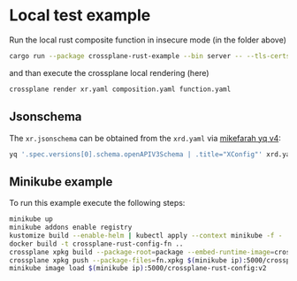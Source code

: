# Local test example

Run the local rust composite function in insecure mode (in the folder above)

```bash
cargo run --package crossplane-rust-example --bin server -- --tls-certs-dir . --insecure
```

and than execute the crossplane local rendering (here)

```bash
crossplane render xr.yaml composition.yaml function.yaml
```

## Jsonschema

The `xr.jsonschema` can be obtained from the `xrd.yaml` via [mikefarah yq v4](https://github.com/mikefarah/yq):

```bash
yq '.spec.versions[0].schema.openAPIV3Schema | .title="XConfig"' xrd.yaml -o json > xr.jsonschema
```

## Minikube example

To run this example execute the following steps:

```bash
minikube up
minikube addons enable registry
kustomize build --enable-helm | kubectl apply --context minikube -f -
docker build -t crossplane-rust-config-fn ..
crossplane xpkg build --package-root=package --embed-runtime-image=crossplane-rust-config-fn --package-file=fn.xpkg
crossplane xpkg push --package-files=fn.xpkg $(minikube ip):5000/crossplane-rust-config:latest
minikube image load $(minikube ip):5000/crossplane-rust-config:v2
```
